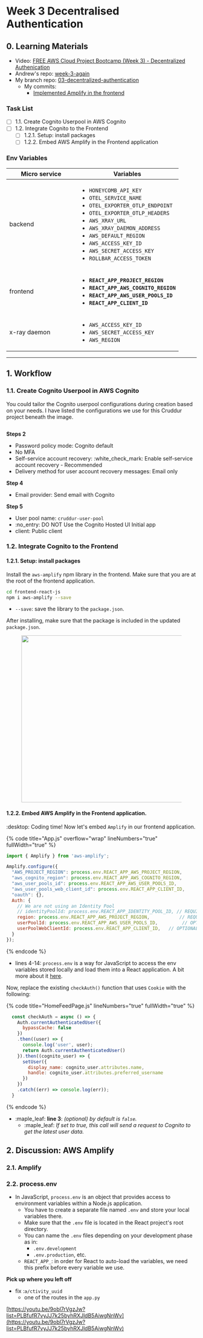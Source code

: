 # Week 3 Decentralised Authentication

## **0. Learning Materials**

* Video: [FREE AWS Cloud Project Bootcamp (Week 3) - Decentralized Authenication](https://www.youtube.com/watch?v=9obl7rVgzJw\&list=PLBfufR7vyJJ7k25byhRXJldB5AiwgNnWv\&index=40\&ab\_channel=ExamPro)
* Andrew's repo: [week-3-again](https://github.com/omenking/aws-bootcamp-cruddur-2023/tree/week-3-again)
* My branch repo: [03-decentralized-authentication](https://github.com/mariachiinajar/aws-bootcamp-cruddur-2023-again/tree/03-decentralized-authentication)
  * My commits:&#x20;
    * [Implemented Amplify in the frontend](https://github.com/mariachiinajar/aws-bootcamp-cruddur-2023-again/commit/4309a4c77341c9be928268f12efe826a1b014742)

### &#x20;Task List

* [ ] 1.1. Create Cognito Userpool in AWS Cognito
* [ ] 1.2. Integrate Cognito to the Frontend
  * [ ] 1.2.1. Setup: install packages
  * [ ] 1.2.2. Embed AWS Amplify in the Frontend application

### Env Variables

<table><thead><tr><th width="168">Micro service</th><th>Variables</th></tr></thead><tbody><tr><td>backend</td><td><ul><li><code>HONEYCOMB_API_KEY</code></li><li><code>OTEL_SERVICE_NAME</code></li><li><code>OTEL_EXPORTER_OTLP_ENDPOINT</code></li><li><code>OTEL_EXPORTER_OTLP_HEADERS</code></li><li><code>AWS_XRAY_URL</code></li><li><code>AWS_XRAY_DAEMON_ADDRESS</code></li><li><code>AWS_DEFAULT_REGION</code></li><li><code>AWS_ACCESS_KEY_ID</code></li><li><code>AWS_SECRET_ACCESS_KEY</code></li><li><code>ROLLBAR_ACCESS_TOKEN</code></li></ul></td></tr><tr><td>frontend</td><td><ul><li><strong><code>REACT_APP_PROJECT_REGION</code></strong></li><li><strong><code>REACT_APP_AWS_COGNITO_REGION</code></strong></li><li><strong><code>REACT_APP_AWS_USER_POOLS_ID</code></strong></li><li><strong><code>REACT_APP_CLIENT_ID</code></strong></li></ul></td></tr><tr><td>x-ray daemon</td><td><ul><li><code>AWS_ACCESS_KEY_ID</code></li><li><code>AWS_SECRET_ACCESS_KEY</code></li><li><code>AWS_REGION</code></li></ul></td></tr></tbody></table>

***

## 1. Workflow

### 1.1. Create Cognito Userpool in AWS Cognito

You could tailor the Cognito userpool configurations during creation based on your needs. I have listed the configurations we use for this Cruddur project beneath the image.&#x20;

<figure><img src="../.gitbook/assets/image (60).png" alt=""><figcaption></figcaption></figure>

**Steps 2**

* Password policy mode: Cognito default
* No MFA
* Self-service account recovery: :white\_check\_mark: Enable self-service account recovery - Recommended
* Delivery method for user account recovery messages: Email only

**Step 4**&#x20;

* Email provider: Send email with Cognito

**Step 5**&#x20;

* User pool name: `cruddur-user-pool`&#x20;
* :no\_entry: DO NOT Use the Cognito Hosted UI Initial app
* client: Public client



### 1.2. Integrate Cognito to the Frontend

#### 1.2.1. Setup: install packages

Install the `aws-amplify` npm library in the frontend. Make sure that you are at the root of the frontend application.

```bash
cd frontend-react-js
npm i aws-amplify --save
```

* `--save`: save the library to the `package.json`.

After installing, make sure that the package is included in the updated `package.json`.&#x20;

<figure><img src="../.gitbook/assets/image (63).png" alt="" width="442"><figcaption></figcaption></figure>

#### 1.2.2. Embed AWS Amplify in the Frontend application.

:desktop: Coding time! Now let's embed `Amplify` in our frontend application.

{% code title="App.js" overflow="wrap" lineNumbers="true" fullWidth="true" %}
```jsx
import { Amplify } from 'aws-amplify';

Amplify.configure({
  "AWS_PROJECT_REGION": process.env.REACT_APP_AWS_PROJECT_REGION,
  "aws_cognito_region": process.env.REACT_APP_AWS_COGNITO_REGION,
  "aws_user_pools_id": process.env.REACT_APP_AWS_USER_POOLS_ID,
  "aws_user_pools_web_client_id": process.env.REACT_APP_CLIENT_ID,
  "oauth": {},
  Auth: {
    // We are not using an Identity Pool
    // identityPoolId: process.env.REACT_APP_IDENTITY_POOL_ID, // REQUIRED - Amazon Cognito Identity Pool ID
    region: process.env.REACT_APP_AWS_PROJECT_REGION,           // REQUIRED - Amazon Cognito Region
    userPoolId: process.env.REACT_APP_AWS_USER_POOLS_ID,         // OPTIONAL - Amazon Cognito User Pool ID
    userPoolWebClientId: process.env.REACT_APP_CLIENT_ID,   // OPTIONAL - Amazon Cognito Web Client ID (26-char alphanumeric string)
  }
});
```
{% endcode %}

* lines 4-14: `process.env` is a way for JavaScript to access the env variables stored locally and load them into a React application. A bit more about it [here](./#2.2.-process.env).&#x20;

Now, replace the existing `checkAuth()` function that uses `Cookie` with the following:

{% code title="HomeFeedPage.js" lineNumbers="true" fullWidth="true" %}
```javascript
  const checkAuth = async () => {
    Auth.currentAuthenticatedUser({
      bypassCache: false
    })
    .then((user) => {
      console.log('user', user);
      return Auth.currentAuthenticatedUser()
    }).then((cognito_user) => {
      setUser({
        display_name: cognito_user.attributes.name,
        handle: cognito_user.attributes.preferred_username
      })
    })
    .catch((err) => console.log(err));
  }
```
{% endcode %}

* :maple\_leaf: **line 3**: _(optional) by default is `false`._&#x20;
  * :maple\_leaf: _If set to true, this call will send a request to Cognito to get the latest user data._





## 2. Discussion: AWS Amplify

### 2.1. Amplify



### 2.2. process.env

* In JavaScript, `process.env` is an object that provides access to environment variables within a Node.js application.
  * You have to create a separate file named `.env` and store your local variables there.
  * Make sure that the `.env` file is located in the React project's root directory.
  * You can name the `.env` files depending on your development phase as in:
    * `.env.development`
    * `.env.production`, etc.
  * `REACT_APP_`: in order for React to auto-load the variables, we need this prefix before every variable we use.





**Pick up where you left off**

* fix :`a/ctivity_uuid`&#x20;
  * one of the routes in the `app.py`

[https://youtu.be/9obl7rVgzJw?list=PLBfufR7vyJJ7k25byhRXJldB5AiwgNnWv](https://youtu.be/9obl7rVgzJw?list=PLBfufR7vyJJ7k25byhRXJldB5AiwgNnWv)



<figure><img src="../.gitbook/assets/image (61).png" alt=""><figcaption></figcaption></figure>



